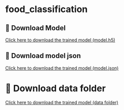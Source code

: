 # food_classification
## 🔗 Download Model

[Click here to download the trained model (model.h5)](https://drive.google.com/file/d/1PTjDecuyVAyWDDTayn1jCu3DVGjqqubT/view?usp=sharing)

## 🔗 Download model json

[Click here to download the trained model (model.json)](https://drive.google.com/file/d/1Dziu18Yyb68zpt4dceQsYJgEi1cm1xhq/view?usp=sharing)

# 🔗 Download data folder

[Click here to download the trained model (data folder)](https://drive.google.com/drive/folders/1tIxIS_K3h7nk_EZohbWtghsvShaPPedM?usp=sharing)

